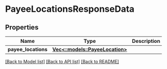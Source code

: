 # PayeeLocationsResponseData

## Properties

Name | Type | Description | Notes
------------ | ------------- | ------------- | -------------
**payee_locations** | [**Vec<::models::PayeeLocation>**](PayeeLocation.md) |  | 

[[Back to Model list]](../README.md#documentation-for-models) [[Back to API list]](../README.md#documentation-for-api-endpoints) [[Back to README]](../README.md)


